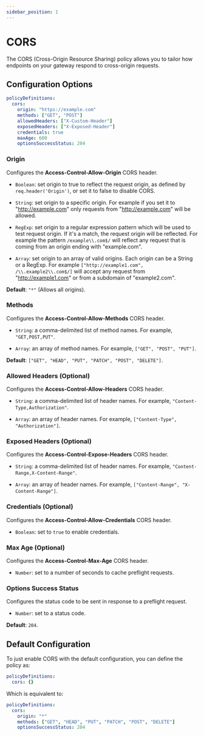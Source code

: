 ```yaml
---
sidebar_position: 1
---
```


# CORS

The CORS (Cross-Origin Resource Sharing) policy allows you to tailor how endpoints on your gateway respond to cross-origin requests.

## Configuration Options

```yaml title="gateweaver.yml"
policyDefinitions:
  cors:
    origin: "https://example.com"
    methods: ["GET", "POST"]
    allowedHeaders: ["X-Custom-Header"]
    exposedHeaders: ["X-Exposed-Header"]
    credentials: true
    maxAge: 600
    optionsSuccessStatus: 204
```

### Origin

Configures the **Access-Control-Allow-Origin** CORS header.

- `Boolean`: set origin to true to reflect the request origin, as defined by `req.header('Origin')`, or set it to false to disable CORS.

- `String`: set origin to a specific origin. For example if you set it to "http://example.com" only requests from "http://example.com" will be allowed.

- `RegExp`: set origin to a regular expression pattern which will be used to test request origin. If it's a match, the request origin will be reflected. For example the pattern `/example\\.com$/` will reflect any request that is coming from an origin ending with "example.com".

- `Array`: set origin to an array of valid origins. Each origin can be a String or a RegExp. For example `["http://example1.com", /\\.example2\\.com$/]` will accept any request from "http://example1.com" or from a subdomain of "example2.com".

**Default**: `"*"` (Allows all origins).

### Methods

Configures the **Access-Control-Allow-Methods** CORS header.

- `String`: a comma-delimited list of method names. For example, `"GET,POST,PUT"`.

- `Array`: an array of method names. For example, `["GET", "POST", "PUT"]`.

**Default**: `["GET", "HEAD", "PUT", "PATCH", "POST", "DELETE"]`.

### Allowed Headers (Optional)

Configures the **Access-Control-Allow-Headers** CORS header.

- `String`: a comma-delimited list of header names. For example, `"Content-Type,Authorization"`.

- `Array`: an array of header names. For example, `["Content-Type", "Authorization"]`.

### Exposed Headers (Optional)

Configures the **Access-Control-Expose-Headers** CORS header.

- `String`: a comma-delimited list of header names. For example, `"Content-Range,X-Content-Range"`.

- `Array`: an array of header names. For example, `["Content-Range", "X-Content-Range"]`.

### Credentials (Optional)

Configures the **Access-Control-Allow-Credentials** CORS header.

- `Boolean`: set to `true` to enable credentials.

### Max Age (Optional)

Configures the **Access-Control-Max-Age** CORS header.

- `Number`: set to a number of seconds to cache preflight requests.

### Options Success Status

Configures the status code to be sent in response to a preflight request.

- `Number`: set to a status code.

**Default**: `204`.

## Default Configuration

To just enable CORS with the default configuration, you can define the policy as:

```yaml title="gateweaver.yml"
policyDefinitions:
  cors: {}
```

Which is equivalent to:

```yaml title="gateweaver.yml"
policyDefinitions:
  cors:
    origin: "*"
    methods: ["GET", "HEAD", "PUT", "PATCH", "POST", "DELETE"]
    optionsSuccessStatus: 204
```
